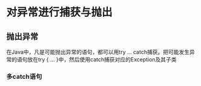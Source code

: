 # 对异常进行捕获与抛出

## 抛出异常
在Java中，凡是可能抛出异常的语句，都可以用try ... catch捕获。把可能发生异常的语句放在try { ... }中，然后使用catch捕获对应的Exception及其子类    

### 多catch语句 
